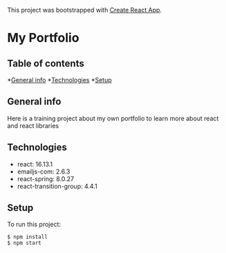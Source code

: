 This project was bootstrapped with [Create React App](https://github.com/facebook/create-react-app).

# My Portfolio

## Table of contents
*[General info](##-General-info)
*[Technologies](##Technologies)
*[Setup](##Setup)

## General info
Here is a training project about my own portfolio to learn more about react and react libraries

## Technologies
* react: 16.13.1
* emailjs-com: 2.6.3
* react-spring: 8.0.27
* react-transition-group: 4.4.1

## Setup
To run this project:
```
$ npm install
$ npm start
```